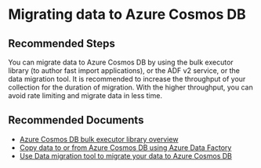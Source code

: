 <properties
	pageTitle="Data Migration"
	description="Data Migration"
	service="microsoft.documentdb"
	resource="databaseAccounts"
	authors="rnagpal"
	ms.author="rnagpal"
	selfHelpType="generic"
	supportTopicIds="32636783"
	resourceTags=""
	productPesIds="15585"
	cloudEnvironments="public"
	articleId="cosmosdb-data-migration"
/>

# Migrating data to Azure Cosmos DB

## **Recommended Steps**

You can migrate data to Azure Cosmos DB by using the bulk executor library (to author fast import applications), or the ADF v2 service, or the data migration tool. It is recommended to increase the throughput of your collection for the duration of migration. With the higher throughput, you can avoid rate limiting and migrate data in less time.

## **Recommended Documents**

* [Azure Cosmos DB bulk executor library overview](https://docs.microsoft.com/azure/cosmos-db/bulk-executor-overview)
* [Copy data to or from Azure Cosmos DB using Azure Data Factory](https://docs.microsoft.com/azure/data-factory/connector-azure-cosmos-db?toc=/azure/cosmos-db/toc.json)
* [Use Data migration tool to migrate your data to Azure Cosmos DB](https://docs.microsoft.com/azure/cosmos-db/import-data)
